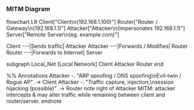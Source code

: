 <!-- ===== MITM Diagram (Mermaid) ===== -->
### MITM Diagram

flowchart LR
  Client["Client\n(192.168.1.100)"]
  Router["Router / Gateway\n(192.168.1.1)"]
  Attacker["Attacker\n(impersonates 192.168.1.1)"]
  Server["Remote Server\n(eg. example.com)"]

  Client ---|Sends traffic| Attacker
  Attacker ---|Forwards / Modifies| Router
  Router ---|Forwards to Internet| Server

  subgraph Local_Net [Local Network]
    Client
    Attacker
    Router
  end

  %% Annotations
  Attacker -. "ARP spoofing / DNS spoofing\nEvil-twin / Rogue AP" .-> Client
  Attacker -. "Traffic capture, injection,\nsession hijacking (possible)" .-> Router
  note right of Attacker
    MITM: attacker intercepts & may alter
    traffic while remaining between
    client and router/server.
  endnote
